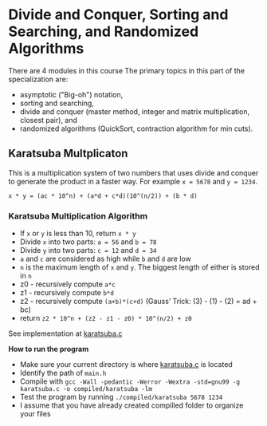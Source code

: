 # Divide and Conquer, Sorting and Searching, and Randomized Algorithms

There are 4 modules in this course
The primary topics in this part of the specialization are:

- asymptotic ("Big-oh") notation,
- sorting and searching,
- divide and conquer (master method, integer and matrix multiplication, closest pair), and
- randomized algorithms (QuickSort, contraction algorithm for min cuts).

## Karatsuba Multplicaton

This is a multiplication system of two numbers that uses divide and conquer to generate the product in a faster way. For example `x = 5678` and `y = 1234`.

```
x * y = (ac * 10^n) + (a*d + c*d)(10^(n/2)) + (b * d)
```

### Karatsuba Multiplication Algorithm

- If `x` or `y` is less than 10, return `x * y`
- Divide `x` into two parts: `a = 56` and `b = 78`
- Divide `y` into two parts: `c = 12` and `d = 34`
- `a` and `c` are considered as high while `b` and `d` are low
- `n` is the maximum length of `x` and `y`. The biggest length of either is stored in `n`
- z0 - recursively compute `a*c`
- z1 - recursively compute `b*d`
- z2 - recursively compute `(a+b)*(c+d)` (Gauss’ Trick: (3) - (1) - (2) = ad + bc)
- return `z2 * 10^n + (z2 - z1 - z0) * 10^(n/2) + z0`

See implementation at [karatsuba.c](karatsuba.c)

**How to run the program**
- Make sure your current directory is where [karatsuba.c](karatsuba.c) is located
- Identify the path of `main.h`
- Compile with `gcc -Wall -pedantic -Werror -Wextra -std=gnu99 -g karatsuba.c -o compiled/karatsuba -lm`
- Test the program by running `./compiled/karatsuba 5678 1234`
- I assume that you have already created compilled folder to organize your files